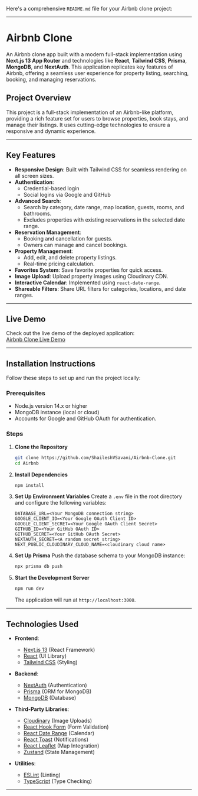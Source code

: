 Here's a comprehensive `README.md` file for your Airbnb clone project:

---

# Airbnb Clone

An Airbnb clone app built with a modern full-stack implementation using **Next.js 13 App Router** and technologies like **React**, **Tailwind CSS**, **Prisma**, **MongoDB**, and **NextAuth**. This application replicates key features of Airbnb, offering a seamless user experience for property listing, searching, booking, and managing reservations.

## Project Overview

This project is a full-stack implementation of an Airbnb-like platform, providing a rich feature set for users to browse properties, book stays, and manage their listings. It uses cutting-edge technologies to ensure a responsive and dynamic experience.

---

## Key Features

- **Responsive Design**: Built with Tailwind CSS for seamless rendering on all screen sizes.
- **Authentication**:
  - Credential-based login
  - Social logins via Google and GitHub
- **Advanced Search**:
  - Search by category, date range, map location, guests, rooms, and bathrooms.
  - Excludes properties with existing reservations in the selected date range.
- **Reservation Management**:
  - Booking and cancellation for guests.
  - Owners can manage and cancel bookings.
- **Property Management**:
  - Add, edit, and delete property listings.
  - Real-time pricing calculation.
- **Favorites System**: Save favorite properties for quick access.
- **Image Upload**: Upload property images using Cloudinary CDN.
- **Interactive Calendar**: Implemented using `react-date-range`.
- **Shareable Filters**: Share URL filters for categories, locations, and date ranges.

---

## Live Demo

Check out the live demo of the deployed application:  
[Airbnb Clone Live Demo](https://netflix-clone-eq1n.onrender.com)

---

## Installation Instructions

Follow these steps to set up and run the project locally:

### Prerequisites

- Node.js version 14.x or higher
- MongoDB instance (local or cloud)
- Accounts for Google and GitHub OAuth for authentication.

### Steps

1. **Clone the Repository**
   ```bash
   git clone https://github.com/ShaileshVSavani/Airbnb-Clone.git
   cd Airbnb
   ```

2. **Install Dependencies**
   ```bash
   npm install
   ```

3. **Set Up Environment Variables**
   Create a `.env` file in the root directory and configure the following variables:
   ```env
   DATABASE_URL=<Your MongoDB connection string>
   GOOGLE_CLIENT_ID=<Your Google OAuth Client ID>
   GOOGLE_CLIENT_SECRET=<Your Google OAuth Client Secret>
   GITHUB_ID=<Your GitHub OAuth ID>
   GITHUB_SECRET=<Your GitHub OAuth Secret>
   NEXTAUTH_SECRET=<A random secret string>
   NEXT_PUBLIC_CLOUDINARY_CLOUD_NAME=<cloudinary cloud name>
   ```

4. **Set Up Prisma**
   Push the database schema to your MongoDB instance:
   ```bash
   npx prisma db push
   ```

5. **Start the Development Server**
   ```bash
   npm run dev
   ```
   The application will run at `http://localhost:3000`.

---

## Technologies Used

- **Frontend**:
  - [Next.js 13](https://nextjs.org/) (React Framework)
  - [React](https://reactjs.org/) (UI Library)
  - [Tailwind CSS](https://tailwindcss.com/) (Styling)

- **Backend**:
  - [NextAuth](https://next-auth.js.org/) (Authentication)
  - [Prisma](https://www.prisma.io/) (ORM for MongoDB)
  - [MongoDB](https://www.mongodb.com/) (Database)

- **Third-Party Libraries**:
  - [Cloudinary](https://cloudinary.com/) (Image Uploads)
  - [React Hook Form](https://react-hook-form.com/) (Form Validation)
  - [React Date Range](https://github.com/hypeserver/react-date-range) (Calendar)
  - [React Toast](https://react-hot-toast.com/) (Notifications)
  - [React Leaflet](https://react-leaflet.js.org/) (Map Integration)
  - [Zustand](https://zustand-demo.pmnd.rs/) (State Management)

- **Utilities**:
  - [ESLint](https://eslint.org/) (Linting)
  - [TypeScript](https://www.typescriptlang.org/) (Type Checking)

---


